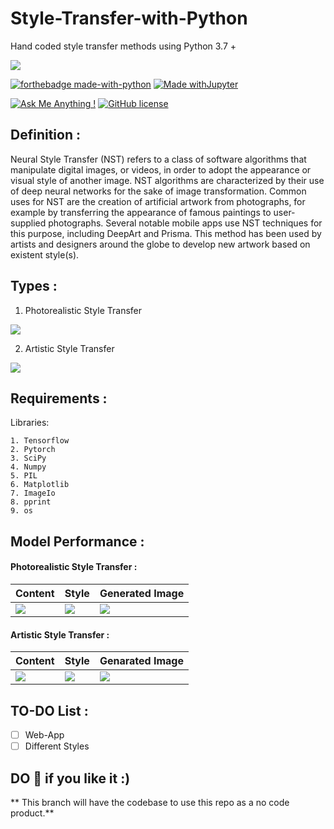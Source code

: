 # Style-Transfer-with-Python
Hand coded style transfer methods using Python 3.7 +

![](https://ml4a.github.io/images/headers/monalisa_stylenet.jpg)

[![forthebadge made-with-python](http://ForTheBadge.com/images/badges/made-with-python.svg)](https://www.python.org/)
[![Made withJupyter](https://img.shields.io/badge/Made%20with-Jupyter-orange?style=for-the-badge&logo=Jupyter)](https://jupyter.org/try)

[![Ask Me Anything !](https://img.shields.io/badge/Ask%20me-anything-1abc9c.svg)](https://GitHub.com/Naereen/ama)
[![GitHub license](https://img.shields.io/github/license/Naereen/StrapDown.js.svg)](https://github.com/Naereen/StrapDown.js/blob/master/LICENSE)

## Definition : 
  Neural Style Transfer (NST) refers to a class of software algorithms that manipulate digital images, or videos, 
    in order to adopt the appearance or visual style of another image. 
    NST algorithms are characterized by their use of deep neural networks for the sake of image transformation. 
    Common uses for NST are the creation of artificial artwork from photographs, for example by transferring the 
    appearance of famous paintings to user-supplied photographs.
    Several notable mobile apps use NST techniques for this purpose, including DeepArt and Prisma. 
    This method has been used by artists and designers around the globe to develop new artwork based on existent style(s).
    
    
## Types :
 1. Photorealistic Style Transfer
 
 ![](https://pythonawesome.com/content/images/2019/05/High-Resolution-Network.jpg)
 
 
 2. Artistic Style Transfer
 
 ![](https://media.arxiv-vanity.com/render-output/3881062/FinalTeaser.jpg)



## Requirements :

Libraries:

    1. Tensorflow
    2. Pytorch
    3. SciPy
    4. Numpy
    5. PIL
    6. Matplotlib
    7. ImageIo
    8. pprint
    9. os
## Model Performance :

#### Photorealistic Style Transfer :
Content | Style | Generated Image
--- | --- | ---
![](https://github.com/sagnik1511/Style-Transfer-with-Python/blob/main/Photorealistic%20Style%20Transfer/content1.jpg) | ![](https://github.com/sagnik1511/Style-Transfer-with-Python/blob/main/Photorealistic%20Style%20Transfer/style1.jpg) | ![](https://github.com/sagnik1511/Style-Transfer-with-Python/blob/main/Photorealistic%20Style%20Transfer/Generated%20Images/gen%2011.png)

#### Artistic Style Transfer :
Content | Style | Genarated Image 
--- | --- | ---
![](https://github.com/sagnik1511/Style-Transfer-with-Python/blob/main/Artistic%20Style%20Transfer/content%20image.jpg) | ![](https://github.com/sagnik1511/Style-Transfer-with-Python/blob/main/Artistic%20Style%20Transfer/style%20image.jpg) | ![](https://github.com/sagnik1511/Style-Transfer-with-Python/blob/main/Artistic%20Style%20Transfer/Kaggle/gen_img%209.png)

## TO-DO List :
- [ ] Web-App
- [ ] Different Styles
## DO **🌟** if you like it :)

** This branch will have the codebase to use this repo as a no code product.**
